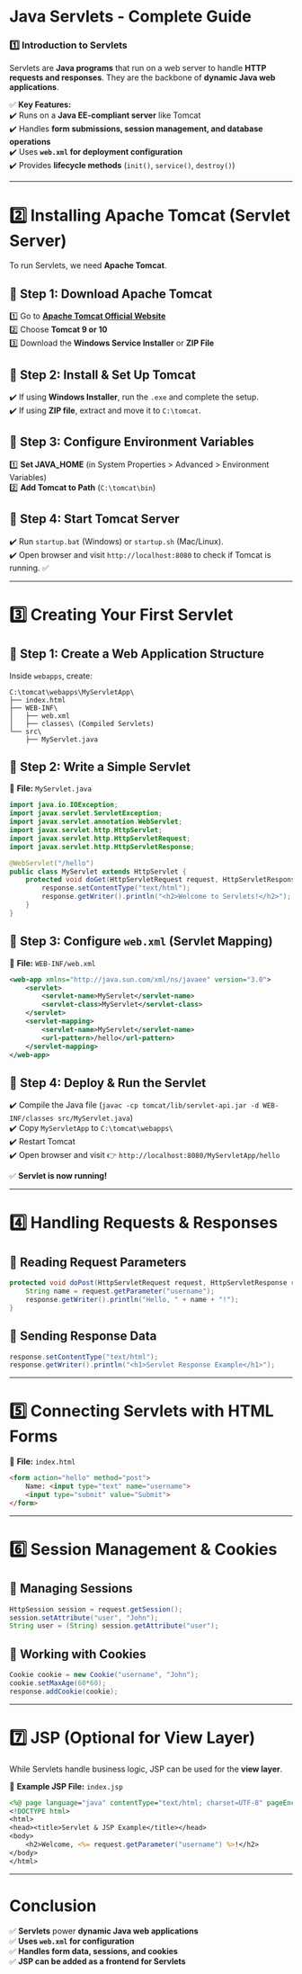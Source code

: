 # **Java Servlets - Complete Guide**  

### **1️⃣ Introduction to Servlets**  
Servlets are **Java programs** that run on a web server to handle **HTTP requests and responses**. They are the backbone of **dynamic Java web applications**.

✅ **Key Features:**  
✔️ Runs on a **Java EE-compliant server** like Tomcat  
✔️ Handles **form submissions, session management, and database operations**  
✔️ Uses **`web.xml` for deployment configuration**  
✔️ Provides **lifecycle methods** (`init()`, `service()`, `destroy()`)  

---

# **2️⃣ Installing Apache Tomcat (Servlet Server)**  
To run Servlets, we need **Apache Tomcat**.

## **🔹 Step 1: Download Apache Tomcat**  
1️⃣ Go to **[Apache Tomcat Official Website](https://tomcat.apache.org/)**  
2️⃣ Choose **Tomcat 9 or 10**  
3️⃣ Download the **Windows Service Installer** or **ZIP File**  

## **🔹 Step 2: Install & Set Up Tomcat**  
✔️ If using **Windows Installer**, run the `.exe` and complete the setup.  
✔️ If using **ZIP file**, extract and move it to `C:\tomcat`.  

## **🔹 Step 3: Configure Environment Variables**  
1️⃣ **Set JAVA_HOME** (in System Properties > Advanced > Environment Variables)  
2️⃣ **Add Tomcat to Path** (`C:\tomcat\bin`)  

## **🔹 Step 4: Start Tomcat Server**  
✔️ Run `startup.bat` (Windows) or `startup.sh` (Mac/Linux).  
✔️ Open browser and visit `http://localhost:8080` to check if Tomcat is running. ✅  

---

# **3️⃣ Creating Your First Servlet**  

## **🔹 Step 1: Create a Web Application Structure**  
Inside `webapps`, create:  
```
C:\tomcat\webapps\MyServletApp\
├── index.html
├── WEB-INF\
│   ├── web.xml
│   ├── classes\ (Compiled Servlets)
└── src\
    ├── MyServlet.java
```

## **🔹 Step 2: Write a Simple Servlet**  
📌 **File:** `MyServlet.java`  
```java
import java.io.IOException;
import javax.servlet.ServletException;
import javax.servlet.annotation.WebServlet;
import javax.servlet.http.HttpServlet;
import javax.servlet.http.HttpServletRequest;
import javax.servlet.http.HttpServletResponse;

@WebServlet("/hello")
public class MyServlet extends HttpServlet {
    protected void doGet(HttpServletRequest request, HttpServletResponse response) throws ServletException, IOException {
        response.setContentType("text/html");
        response.getWriter().println("<h2>Welcome to Servlets!</h2>");
    }
}
```

## **🔹 Step 3: Configure `web.xml` (Servlet Mapping)**  
📌 **File:** `WEB-INF/web.xml`  
```xml
<web-app xmlns="http://java.sun.com/xml/ns/javaee" version="3.0">
    <servlet>
        <servlet-name>MyServlet</servlet-name>
        <servlet-class>MyServlet</servlet-class>
    </servlet>
    <servlet-mapping>
        <servlet-name>MyServlet</servlet-name>
        <url-pattern>/hello</url-pattern>
    </servlet-mapping>
</web-app>
```

## **🔹 Step 4: Deploy & Run the Servlet**  
✔️ Compile the Java file (`javac -cp tomcat/lib/servlet-api.jar -d WEB-INF/classes src/MyServlet.java`)  
✔️ Copy `MyServletApp` to `C:\tomcat\webapps\`  
✔️ Restart Tomcat  
✔️ Open browser and visit 👉 `http://localhost:8080/MyServletApp/hello`  

✅ **Servlet is now running!**  

---

# **4️⃣ Handling Requests & Responses**  

## **🔹 Reading Request Parameters**  
```java
protected void doPost(HttpServletRequest request, HttpServletResponse response) throws ServletException, IOException {
    String name = request.getParameter("username");
    response.getWriter().println("Hello, " + name + "!");
}
```

## **🔹 Sending Response Data**  
```java
response.setContentType("text/html");
response.getWriter().println("<h1>Servlet Response Example</h1>");
```

---

# **5️⃣ Connecting Servlets with HTML Forms**  
📌 **File:** `index.html`  
```html
<form action="hello" method="post">
    Name: <input type="text" name="username">
    <input type="submit" value="Submit">
</form>
```

---

# **6️⃣ Session Management & Cookies**  

## **🔹 Managing Sessions**  
```java
HttpSession session = request.getSession();
session.setAttribute("user", "John");
String user = (String) session.getAttribute("user");
```

## **🔹 Working with Cookies**  
```java
Cookie cookie = new Cookie("username", "John");
cookie.setMaxAge(60*60);
response.addCookie(cookie);
```

---

# **7️⃣ JSP (Optional for View Layer)**  
While Servlets handle business logic, JSP can be used for the **view layer**.

📌 **Example JSP File:** `index.jsp`
```jsp
<%@ page language="java" contentType="text/html; charset=UTF-8" pageEncoding="UTF-8" %>
<!DOCTYPE html>
<html>
<head><title>Servlet & JSP Example</title></head>
<body>
    <h2>Welcome, <%= request.getParameter("username") %>!</h2>
</body>
</html>
```

---

# **Conclusion**  
✅ **Servlets** power **dynamic Java web applications**  
✅ **Uses `web.xml` for configuration**  
✅ **Handles form data, sessions, and cookies**  
✅ **JSP can be added as a frontend for Servlets**  

